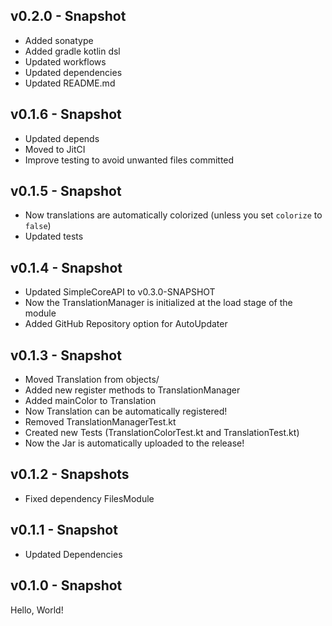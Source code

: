 ## v0.2.0 - Snapshot
* Added sonatype
* Added gradle kotlin dsl
* Updated workflows
* Updated dependencies
* Updated README.md

## v0.1.6 - Snapshot
* Updated depends
* Moved to JitCI
* Improve testing to avoid unwanted files committed

## v0.1.5 - Snapshot
* Now translations are automatically colorized (unless you set `colorize` to `false`)
* Updated tests

## v0.1.4 - Snapshot
* Updated SimpleCoreAPI to v0.3.0-SNAPSHOT
* Now the TranslationManager is initialized at the load stage of the 
module
* Added GitHub Repository option for AutoUpdater

## v0.1.3 - Snapshot
* Moved Translation from objects/
* Added new register methods to TranslationManager
* Added mainColor to Translation
* Now Translation can be automatically registered!
* Removed TranslationManagerTest.kt
* Created new Tests (TranslationColorTest.kt and TranslationTest.kt)
* Now the Jar is automatically uploaded to the release!

## v0.1.2 - Snapshots
* Fixed dependency FilesModule

## v0.1.1 - Snapshot
* Updated Dependencies

## v0.1.0 - Snapshot
Hello, World!
